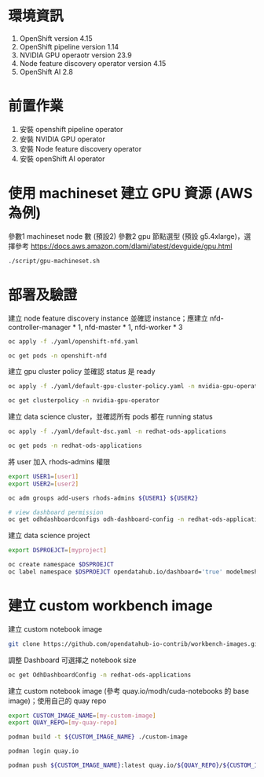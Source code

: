 # 環境資訊

1. OpenShift version 4.15
2. OpenShift pipeline version 1.14
3. NVIDIA GPU operaotr version 23.9
4. Node feature discovery operator version 4.15
5. OpenShift AI 2.8

# 前置作業

1. 安裝 openshift pipeline operator
2. 安裝 NVIDIA GPU operator
3. 安裝 Node feature discovery operator
4. 安裝 openShift AI operator

# 使用 machineset 建立 GPU 資源 (AWS為例)

參數1 machineset node 數 (預設2)
參數2 gpu 節點選型 (預設 g5.4xlarge)，選擇參考 https://docs.aws.amazon.com/dlami/latest/devguide/gpu.html
```bash
./script/gpu-machineset.sh
```

# 部署及驗證

建立 node feature discovery instance 並確認 instance；應建立 nfd-controller-manager * 1, nfd-master * 1, nfd-worker * 3
```bash
oc apply -f ./yaml/openshift-nfd.yaml

oc get pods -n openshift-nfd
```

建立 gpu cluster policy 並確認 status 是 ready
```bash
oc apply -f ./yaml/default-gpu-cluster-policy.yaml -n nvidia-gpu-operator

oc get clusterpolicy -n nvidia-gpu-operator
```

建立 data science cluster，並確認所有 pods 都在 running status
```bash
oc apply -f ./yaml/default-dsc.yaml -n redhat-ods-applications

oc get pods -n redhat-ods-applications
```

將 user 加入 rhods-admins 權限
```bash
export USER1=[user1]
export USER2=[user2]

oc adm groups add-users rhods-admins ${USER1} ${USER2}

# view dashboard permission
oc get odhdashboardconfigs odh-dashboard-config -n redhat-ods-applications -o yaml
```

建立 data science project
```bash
export DSPROEJCT=[myproject]

oc create namespace $DSPROEJCT
oc label namespace $DSPROEJCT opendatahub.io/dashboard='true' modelmesh-enabled='true'
```

# 建立 custom workbench image
建立 custom notebook image
```bash
git clone https://github.com/opendatahub-io-contrib/workbench-images.git
```

調整 Dashboard 可選擇之 notebook size
```bash
oc get OdhDashboardConfig -n redhat-ods-applications
```

建立 custom notebook image (參考 quay.io/modh/cuda-notebooks 的 base image)；使用自己的 quay repo
```bash
export CUSTOM_IMAGE_NAME=[my-custom-image]
export QUAY_REPO=[my-quay-repo]

podman build -t ${CUSTOM_IMAGE_NAME} ./custom-image

podman login quay.io

podman push ${CUSTOM_IMAGE_NAME}:latest quay.io/${QUAY_REPO}/${CUSTOM_IMAGE_NAME}
```
